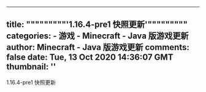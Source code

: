 
---
title: """""""""'1.16.4-pre1 快照更新'"""""""""
categories: 
    - 游戏
    - Minecraft - Java 版游戏更新
author: Minecraft - Java 版游戏更新
comments: false
date: Tue, 13 Oct 2020 14:36:07 GMT
thumbnail: ''
---

<div>   
1.16.4-pre1 快照更新  
</div>
            